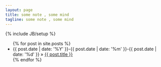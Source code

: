 ```yaml
---
layout: page
title: some note , some mind
tagline: some note , some mind
---
```

{% include JB/setup %}

<ul class="posts">
  {% for post in site.posts %}
    <li><span>{{ post.date | date: '%Y' }}-{{ post.date | date: '%m' }}-{{ post.date | date: '%d' }}</span> &raquo; <a href="{{ BASE_PATH }}{{ post.url }}">{{ post.title }}</a></li>
  {% endfor %}
</ul>
